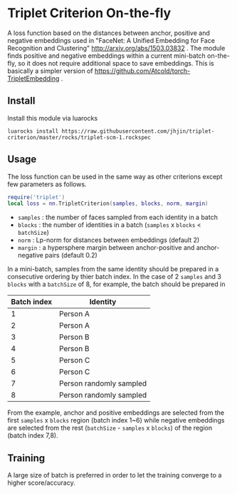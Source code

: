 # Triplet Criterion On-the-fly

A loss function based on the distances between anchor, positive and negative embeddings used in 
"FaceNet: A Unified Embedding for Face Recognition and Clustering" http://arxiv.org/abs/1503.03832 .
The module finds positive and negative embeddings within a current mini-batch on-the-fly,
so it does not require additional space to save embeddings.
This is basically a simpler version of https://github.com/Atcold/torch-TripletEmbedding .


## Install

Install this module via luarocks

```
luarocks install https://raw.githubusercontent.com/jhjin/triplet-criterion/master/rocks/triplet-scm-1.rockspec
```


## Usage

The loss function can be used in the same way as other criterions except few parameters as follows.

```lua
require('triplet')
local loss = nn.TripletCriterion(samples, blocks, norm, margin) 
```

+ `samples` : the number of faces sampled from each identity in a batch
+ `blocks` : the number of identities in a batch (`samples` x `blocks` < `batchSize`)
+ `norm` : Lp-norm for distances between embeddings (default 2)
+ `margin` : a hypersphere margin between anchor-positive and anchor-negative pairs (default 0.2)

In a mini-batch, samples from the same identity should be prepared in a consecutive ordering by thier batch index.
In the case of 2 `samples` and 3 `blocks` with a `batchSize` of 8, for example, the batch should be prepared in

| Batch index | Identity                |
|-------------|-------------------------|
| 1           | Person A                |
| 2           | Person A                |
| 3           | Person B                |
| 4           | Person B                |
| 5           | Person C                |
| 6           | Person C                |
| 7           | Person randomly sampled |
| 8           | Person randomly sampled |

From the example, anchor and positive embeddings are selected from
the first `samples` x `blocks` region (batch index 1~6)
while negative embeddings are selected from
the rest (`batchSize` - `samples` x `blocks`) of the region (batch index 7,8).


## Training

A large size of batch is preferred in order to let the training converge to a higher score/accuracy.
